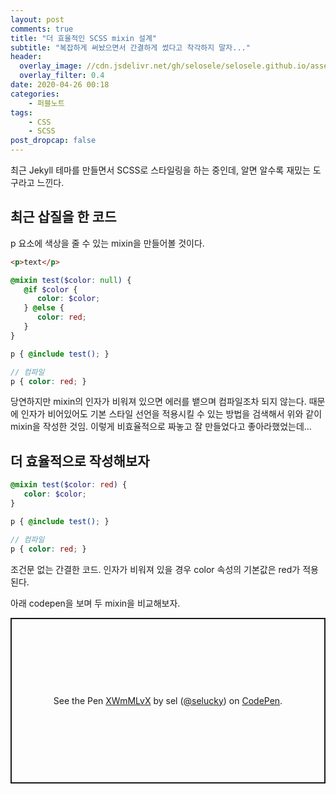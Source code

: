 ```yaml
---
layout: post
comments: true
title: "더 효율적인 SCSS mixin 설계"
subtitle: "복잡하게 써놨으면서 간결하게 썼다고 착각하지 말자..."
header:
  overlay_image: //cdn.jsdelivr.net/gh/selosele/selosele.github.io/assets/images/thumb/sass_thumb01.jpg
  overlay_filter: 0.4
date: 2020-04-26 00:18
categories:
    - 퍼블노트
tags:
    - CSS
    - SCSS
post_dropcap: false
---
```


최근 Jekyll 테마를 만들면서 SCSS로 스타일링을 하는 중인데, 알면 알수록 재밌는 도구라고 느낀다.

## 최근 삽질을 한 코드

p 요소에 색상을 줄 수 있는 mixin을 만들어볼 것이다.

```html
<p>text</p>
```

```scss
@mixin test($color: null) {
   @if $color {
      color: $color;
   } @else {
      color: red;
   }
}

p { @include test(); }

// 컴파일
p { color: red; }
```

당연하지만 mixin의 인자가 비워져 있으면 에러를 뱉으며 컴파일조차 되지 않는다. 때문에 인자가 비어있어도 기본 스타일 선언을 적용시킬 수 있는 방법을 검색해서 위와 같이 mixin을 작성한 것임. 이렇게 비효율적으로 짜놓고 잘 만들었다고 좋아라했었는데...

## 더 효율적으로 작성해보자

```scss
@mixin test($color: red) {
   color: $color;
}

p { @include test(); }

// 컴파일
p { color: red; }
```

조건문 없는 간결한 코드. 인자가 비워져 있을 경우 color 속성의 기본값은 red가 적용된다.

아래 codepen을 보며 두 mixin을 비교해보자.

<p class="codepen" data-height="265" data-theme-id="default" data-default-tab="css,result" data-user="selucky" data-slug-hash="XWmMLvX" style="height: 265px; box-sizing: border-box; display: flex; align-items: center; justify-content: center; border: 2px solid; margin: 1em 0; padding: 1em;" data-pen-title="XWmMLvX">
  <span>See the Pen <a href="https://codepen.io/selucky/pen/XWmMLvX">
  XWmMLvX</a> by sel (<a href="https://codepen.io/selucky">@selucky</a>)
  on <a href="https://codepen.io">CodePen</a>.</span>
</p>
<script async src="https://static.codepen.io/assets/embed/ei.js"></script>